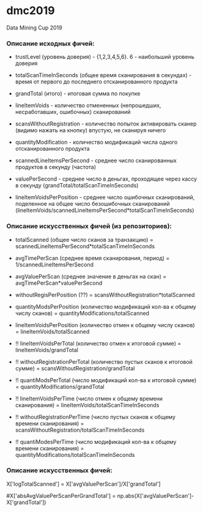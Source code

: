 # dmc2019
Data Mining Cup 2019

### Описание исходных фичей:

- trustLevel (уровень доверия) - {1,2,3,4,5,6}. 6 - наибольший уровень доверия

- totalScanTimeInSeconds (общее время сканирования в секундах) - время от первого до последнего отсканированного продукта

- grandTotal (итого) - итоговая сумма по покупке

- lineItemVoids - количество отмененных (непрошедших, несработавших, ошибочных) сканирований

- scansWithoutRegistration - количество попыток активировать сканер (видимо нажать на кнопку) впустую, не сканируя ничего

- quantityModification - количество модификаций числа одного отсканированного продукта

- scannedLineItemsPerSecond - среднее число сканированных продуктов в секунду (частота)

- valuePerSecond - среднее число в деньгах, проходящее через кассу в секунду (grandTotal/totalScanTimeInSeconds)

- lineItemVoidsPerPosition - среднее число ошибочных сканирований, поделенное на общее число безошибочных сканирований (lineItemVoids/scannedLineItemsPerSecond*totalScanTimeInSeconds)

### Описание искусственных фичей (из репозиториев):

- totalScanned (общее число сканов за транзакцию) = scannedLineItemsPerSecond*totalScanTimeInSeconds

- avgTimePerScan (среднее время сканирования, период) = 1/scannedLineItemsPerSecond

- avgValuePerScan (среднее значение в деньгах на скан) = avgTimePerScan*valuePerSecond

- withoutRegisPerPosition (??) = scansWithoutRegistration*totalScanned

- quantityModsPerPosition (количество модификаций кол-ва к общему числу сканов) = quantityModifications/totalScanned

- lineItemVoidsPerPosition (количество отмен к общему числу сканов) = lineItemVoids/totalScanned

- !! lineItemVoidsPerTotal (количество отмен к итоговой сумме) = lineItemVoids/grandTotal

- !! withoutRegistrationPerTotal (количество пустых сканов к итоговой сумме) = scansWithoutRegistration/grandTotal

- !! quantiModsPerTotal (число модификаций кол-ва к итоговой сумме) = quantityModifications/grandTotal

- !! lineItemVoidsPerTime (число отмен к общему времени сканирования) = lineItemVoids/totalScanTimeInSeconds

- !! withoutRegistrationPerTime (число пустых сканов к общему времени сканирования) = scansWithoutRegistration/totalScanTimeInSeconds 

- !! quantiModesPerTime (число модификаций кол-ва к общему времени сканирования) = quantityModifications/totalScanTimeInSeconds

### Описание искусственных фичей:


X['logTotalScanned'] = X['avgValuePerScan']/X['grandTotal']

#X['absAvgValuePerScanPerGrandTotal'] = np.abs(X['avgValuePerScan']-X['grandTotal'])